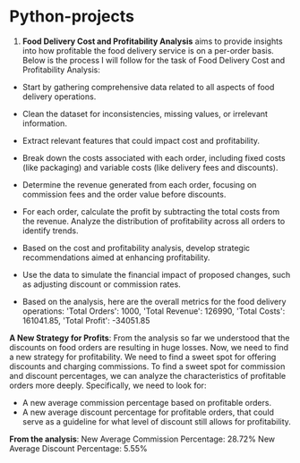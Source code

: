 # Python-projects
1. **Food Delivery Cost and Profitability Analysis** aims to provide insights into how profitable the food delivery service is on a per-order basis.
Below is the process I will follow for the task of Food Delivery Cost and Profitability Analysis:
- Start by gathering comprehensive data related to all aspects of food delivery operations.
- Clean the dataset for inconsistencies, missing values, or irrelevant information.
- Extract relevant features that could impact cost and profitability.
- Break down the costs associated with each order, including fixed costs (like packaging) and variable costs (like delivery fees and discounts).
- Determine the revenue generated from each order, focusing on commission fees and the order value before discounts.
- For each order, calculate the profit by subtracting the total costs from the revenue. Analyze the distribution of profitability across all orders to identify trends.
- Based on the cost and profitability analysis, develop strategic recommendations aimed at enhancing profitability.
- Use the data to simulate the financial impact of proposed changes, such as adjusting discount or commission rates.

- Based on the analysis, here are the overall metrics for the food delivery operations:
  'Total Orders': 1000, 'Total Revenue': 126990, 'Total Costs': 161041.85, 'Total Profit': -34051.85

**A New Strategy for Profits**: 
From the analysis so far we understood that the discounts on food orders are resulting in huge losses. Now, we need to find a new strategy for profitability. We need to find a sweet spot for offering discounts and charging commissions. To find a sweet spot for commission and discount percentages, we can analyze the characteristics of profitable orders more deeply. Specifically, we need to look for:
- A new average commission percentage based on profitable orders.
- A new average discount percentage for profitable orders, that could serve as a guideline for what level of discount still allows for profitability.

**From the analysis**:
New Average Commission Percentage: 28.72%
New Average Discount Percentage: 5.55%

